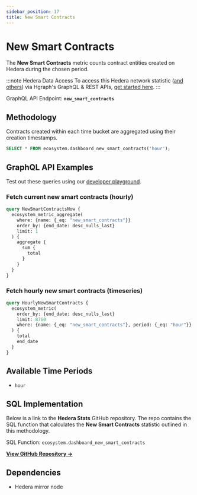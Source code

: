 ```yaml
---
sidebar_position: 17
title: New Smart Contracts
---
```


# New Smart Contracts

The **New Smart Contracts** metric counts contract entities created on Hedera during the chosen period.

:::note Hedera Data Access
To access this Hedera network statistic ([and others](/category/hedera-stats/)) via Hgraph's GraphQL & REST APIs, [get started here](https://www.hgraph.com/hedera).
:::

GraphQL API Endpoint: **`new_smart_contracts`**

## Methodology

Contracts created within each time bucket are aggregated using their creation timestamps.

```sql
SELECT * FROM ecosystem.dashboard_new_smart_contracts('hour');
```

## GraphQL API Examples

Test out these queries using our [developer playground](https://dashboard.hgraph.com).

### Fetch current new smart contracts (hourly)

```graphql
query NewSmartContractsNow {
  ecosystem_metric_aggregate(
    where: {name: {_eq: "new_smart_contracts"}}
    order_by: {end_date: desc_nulls_last}
    limit: 1
  ) {
    aggregate {
      sum {
        total
      }
    }
  }
}
```

### Fetch hourly new smart contracts (timeseries)

```graphql
query HourlyNewSmartContracts {
  ecosystem_metric(
    order_by: {end_date: desc_nulls_last}
    limit: 8760
    where: {name: {_eq: "new_smart_contracts"}, period: {_eq: "hour"}}
  ) {
    total
    end_date
  }
}
```

## Available Time Periods

- `hour`

## SQL Implementation

Below is a link to the **Hedera Stats** GitHub repository. The repo contains the SQL function that calculates the **New Smart Contracts** statistic outlined in this methodology.

SQL Function: `ecosystem.dashboard_new_smart_contracts`

**[View GitHub Repository →](https://github.com/hgraph-io/hedera-stats)**

## Dependencies
* Hedera mirror node
